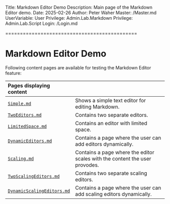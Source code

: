 ﻿Title: Markdown Editor Demo
Description: Main page of the Markdown Editor demo.
Date: 2025-02-26
Author: Peter Waher
Master: /Master.md
UserVariable: User
Privilege: Admin.Lab.Markdown
Privilege: Admin.Lab.Script
Login: /Login.md

=============================================

Markdown Editor Demo
=======================

Following content pages are available for testing the Markdown Editor feature:

| Pages displaying content                                                                                                            ||
|:-------------------------------------------------------|:----------------------------------------------------------------------------|
| [`Simple.md`](Simple.md)                               | Shows a simple text editor for editing Markdown.                            |
| [`TwoEditors.md`](TwoEditors.md)                       | Contains two separate editors.                                              |
| [`LimitedSpace.md`](LimitedSpace.md)                   | Contains an editor with limited space.                                      |
| [`DynamicEditors.md`](DynamicEditors.md)               | Contains a page where the user can add editors dynamically.                 |
| [`Scaling.md`](Scaling.md)                             | Contains a page where the editor scales with the content the user provodes. |
| [`TwoScalingEditors.md`](TwoScalingEditors.md)         | Contains two separate scaling editors.                                      |
| [`DynamicScalingEditors.md`](DynamicScalingEditors.md) | Contains a page where the user can add scaling editors dynamically.         |

